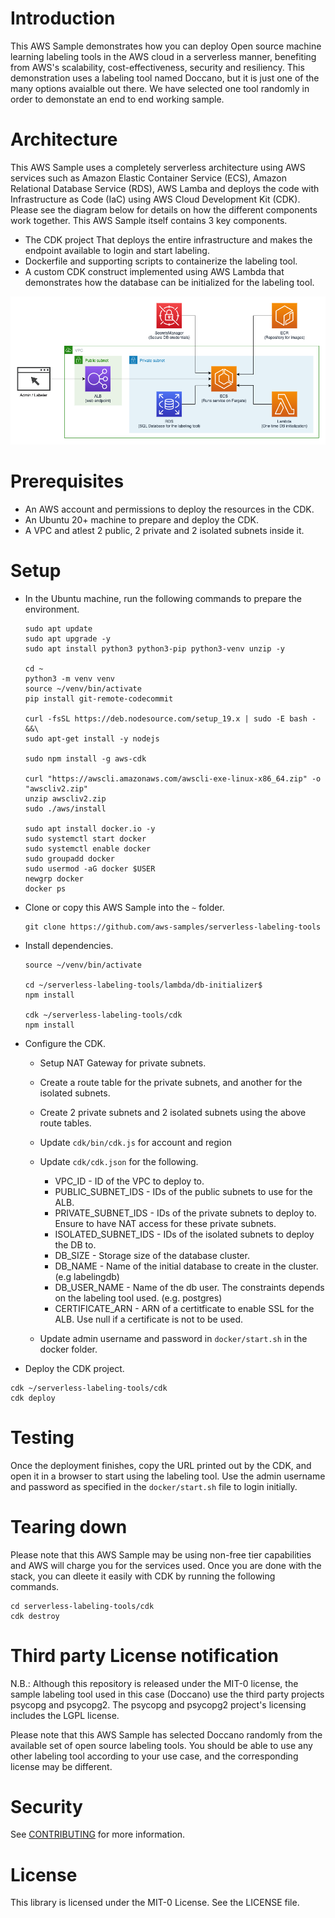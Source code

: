 # Introduction

This AWS Sample demonstrates how you can deploy Open source machine learning labeling tools in the AWS cloud in a serverless manner, benefiting from AWS's scalability, cost-effectiveness, security and resiliency. This demonstration uses a labeling tool named Doccano, but it is just one of the many options avaialble out there. We have selected one tool randomly in order to demonstate an end to end working sample.

# Architecture

This AWS Sample uses a completely serverless architecture using AWS services such as Amazon Elastic Container Service (ECS), Amazon Relational Database Service (RDS), AWS Lamba and deploys the code with Infrastructure as Code (IaC) using AWS Cloud Development Kit (CDK). Please see the diagram below for details on how the different components work together. This AWS Sample itself contains 3 key components.

- The CDK project That deploys the entire infrastructure and makes the endpoint available to login and start labeling.
- Dockerfile and supporting scripts to containerize the labeling tool.
- A custom CDK construct implemented using AWS Lambda that demonstrates how the database can be initialized for the labeling tool.

![Architecture](Architecture.png)

# Prerequisites

- An AWS account and permissions to deploy the resources in the CDK.
- An Ubuntu 20+ machine to prepare and deploy the CDK.
- A VPC and atlest 2 public, 2 private and 2 isolated subnets inside it.

# Setup

- In the Ubuntu machine, run the following commands to prepare the environment.

  ```
  sudo apt update
  sudo apt upgrade -y
  sudo apt install python3 python3-pip python3-venv unzip -y

  cd ~
  python3 -m venv venv
  source ~/venv/bin/activate
  pip install git-remote-codecommit

  curl -fsSL https://deb.nodesource.com/setup_19.x | sudo -E bash - &&\
  sudo apt-get install -y nodejs

  sudo npm install -g aws-cdk

  curl "https://awscli.amazonaws.com/awscli-exe-linux-x86_64.zip" -o "awscliv2.zip"
  unzip awscliv2.zip
  sudo ./aws/install

  sudo apt install docker.io -y
  sudo systemctl start docker
  sudo systemctl enable docker
  sudo groupadd docker
  sudo usermod -aG docker $USER
  newgrp docker
  docker ps
  ```

- Clone or copy this AWS Sample into the `~` folder.
  ```
  git clone https://github.com/aws-samples/serverless-labeling-tools
  ```
- Install dependencies.

  ```
  source ~/venv/bin/activate

  cd ~/serverless-labeling-tools/lambda/db-initializer$
  npm install

  cdk ~/serverless-labeling-tools/cdk
  npm install
  ```

- Configure the CDK.

  - Setup NAT Gateway for private subnets.
  - Create a route table for the private subnets, and another for the isolated subnets.
  - Create 2 private subnets and 2 isolated subnets using the above route tables.

  - Update `cdk/bin/cdk.js` for account and region
  - Update `cdk/cdk.json` for the following.
    - VPC_ID - ID of the VPC to deploy to.
    - PUBLIC_SUBNET_IDS - IDs of the public subnets to use for the ALB.
    - PRIVATE_SUBNET_IDS - IDs of the private subnets to deploy to. Ensure to have NAT access for these private subnets.
    - ISOLATED_SUBNET_IDS - IDs of the isolated subnets to deploy the DB to.
    - DB_SIZE - Storage size of the database cluster.
    - DB_NAME - Name of the initial database to create in the cluster. (e.g labelingdb)
    - DB_USER_NAME - Name of the db user. The constraints depends on the labeling tool used. (e.g. postgres)
    - CERTIFICATE_ARN - ARN of a certitficate to enable SSL for the ALB. Use null if a certificate is not to be used.
  - Update admin username and password in `docker/start.sh` in the docker folder.

- Deploy the CDK project.

```
cdk ~/serverless-labeling-tools/cdk
cdk deploy
```

# Testing

Once the deployment finishes, copy the URL printed out by the CDK, and open it in a browser to start using the labeling tool. Use the admin username and password as specified in the `docker/start.sh` file to login initially.

# Tearing down

Please note that this AWS Sample may be using non-free tier capabilities and AWS will charge you for the services used. Once you are done with the stack, you can dleete it easily with CDK by running the following commands.

```
cd serverless-labeling-tools/cdk
cdk destroy
```

# Third party License notification

N.B.: Although this repository is released under the MIT-0 license, the sample labeling tool used in this case (Doccano)
use the third party projects psycopg and psycopg2. The psycopg and psycopg2 project's licensing includes the LGPL license.

Please note that this AWS Sample has selected Doccano randomly from the available set of open source labeling tools. You should be able to use any other labeling tool according to your use case, and the corresponding license may be different.

# Security

See [CONTRIBUTING](CONTRIBUTING.md#security-issue-notifications) for more information.

# License

This library is licensed under the MIT-0 License. See the LICENSE file.
